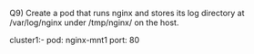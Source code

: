 Q9) Create a pod that runs nginx and stores its log directory at /var/log/nginx under /tmp/nginx/ on the host.

cluster1:- pod: nginx-mnt1 port: 80
